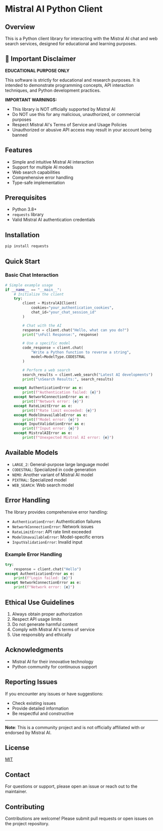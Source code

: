 # Mistral AI Python Client

## Overview

This is a Python client library for interacting with the Mistral AI chat and web search services, designed for educational and learning purposes.

## 🚨 Important Disclaimer

**EDUCATIONAL PURPOSE ONLY**

This software is strictly for educational and research purposes. It is intended to demonstrate programming concepts, API interaction techniques, and Python development practices.

**IMPORTANT WARNINGS:**
- This library is NOT officially supported by Mistral AI
- Do NOT use this for any malicious, unauthorized, or commercial purposes
- Respect Mistral AI's Terms of Service and Usage Policies
- Unauthorized or abusive API access may result in your account being banned

## Features

- Simple and intuitive Mistral AI interaction
- Support for multiple AI models
- Web search capabilities
- Comprehensive error handling
- Type-safe implementation

## Prerequisites

- Python 3.8+
- `requests` library
- Valid Mistral AI authentication credentials

## Installation

```bash
pip install requests
```

## Quick Start

### Basic Chat Interaction

```python
# Simple example usage
if __name__ == "__main__":
    # Initialize the client
    try:
        client = MistralAIClient(
            cookies="your_authentication_cookies", 
            chat_id="your_chat_session_id"
        )

        # Chat with the AI
        response = client.chat("Hello, what can you do?")
        print("\nFull Response:", response)

        # Use a specific model
        code_response = client.chat(
            "Write a Python function to reverse a string", 
            model=ModelType.CODESTRAL
        )

        # Perform a web search
        search_results = client.web_search("Latest AI developments")
        print("\nSearch Results:", search_results)

    except AuthenticationError as e:
        print(f"Authentication failed: {e}")
    except NetworkConnectionError as e:
        print(f"Network error: {e}")
    except RateLimitError as e:
        print(f"Rate limit exceeded: {e}")
    except ModelUnavailableError as e:
        print(f"Model error: {e}")
    except InputValidationError as e:
        print(f"Input error: {e}")
    except MistralAIError as e:
        print(f"Unexpected Mistral AI error: {e}")
```

## Available Models

- `LARGE_2`: General-purpose large language model
- `CODESTRAL`: Specialized in code generation
- `NEMO`: Another variant of Mistral AI model
- `PIXTRAL`: Specialized model
- `WEB_SEARCH`: Web search model

## Error Handling

The library provides comprehensive error handling:

- `AuthenticationError`: Authentication failures
- `NetworkConnectionError`: Network issues
- `RateLimitError`: API rate limit exceeded
- `ModelUnavailableError`: Model-specific errors
- `InputValidationError`: Invalid input

### Example Error Handling

```python
try:
    response = client.chat("Hello")
except AuthenticationError as e:
    print(f"Login failed: {e}")
except NetworkConnectionError as e:
    print(f"Network error: {e}")
```

## Ethical Use Guidelines

1. Always obtain proper authorization
2. Respect API usage limits
3. Do not generate harmful content
4. Comply with Mistral AI's terms of service
5. Use responsibly and ethically

## Acknowledgments

- Mistral AI for their innovative technology
- Python community for continuous support

## Reporting Issues

If you encounter any issues or have suggestions:
- Check existing issues
- Provide detailed information
- Be respectful and constructive

---

**Note**: This is a community project and is not officially affiliated with or endorsed by Mistral AI.

## License

[MIT](https://choosealicense.com/licenses/mit/)

## Contact
For questions or support, please open an issue or reach out to the maintainer.

## Contributing

Contributions are welcome! Please submit pull requests or open issues on the project repository.
